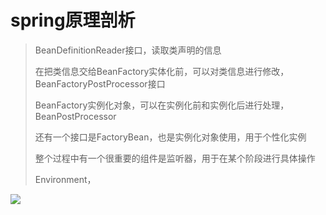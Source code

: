 # spring原理剖析

> BeanDefinitionReader接口，读取类声明的信息
>
> 在把类信息交给BeanFactory实体化前，可以对类信息进行修改，BeanFactoryPostProcessor接口
>
> BeanFactory实例化对象，可以在实例化前和实例化后进行处理，BeanPostProcessor
>
> 还有一个接口是FactoryBean，也是实例化对象使用，用于个性化实例
>
> 整个过程中有一个很重要的组件是监听器，用于在某个阶段进行具体操作
>
> Environment，

<img src="/images/java/spring/流程图.png"/>